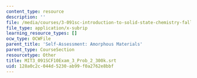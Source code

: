 ```yaml
---
content_type: resource
description: ''
file: /media/courses/3-091sc-introduction-to-solid-state-chemistry-fall-2010/128a0c2c044d5230ab99f0a2762e8bbf_MIT3_091SCF10Exam_3_Prob_2_300k.vtt
file_type: application/x-subrip
learning_resource_types: []
ocw_type: OCWFile
parent_title: 'Self-Assessment: Amorphous Materials'
parent_type: CourseSection
resourcetype: Other
title: MIT3_091SCF10Exam_3_Prob_2_300k.srt
uid: 128a0c2c-044d-5230-ab99-f0a2762e8bbf
---
```

